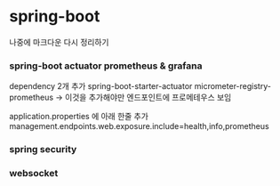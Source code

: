 # spring-boot

나중에 마크다운 다시 정리하기
### spring-boot actuator prometheus & grafana

dependency 2개 추가
spring-boot-starter-actuator
micrometer-registry-prometheus -> 이것을 추가해야만 엔드포인트에 프로메테우스 보임

application.properties 에 아래 한줄 추가
management.endpoints.web.exposure.include=health,info,prometheus

### spring security

### websocket
